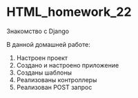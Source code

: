 # HTML_homework_22

Знакомство с Django

В данной домашней работе:
1. Настроен проект
2. Создано и настроено приложение
3. Созданы шаблоны
4. Реализованы контроллеры
5. Реализован POST запрос
